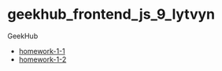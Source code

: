 # geekhub_frontend_js_9_lytvyn
GeekHub


+ [homework-1-1](homework-1-1/)
+ [homework-1-2](homework-1-2/)
